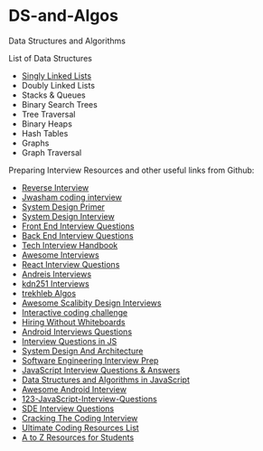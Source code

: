 # DS-and-Algos


Data Structures and Algorithms

List of Data Structures
* [Singly Linked Lists](https://github.com/osgood1024/DS-and-Algos/blob/master/Data_Structures/singly_linkedlists.js)
* Doubly Linked Lists
* Stacks & Queues
* Binary Search Trees
* Tree Traversal
* Binary Heaps
* Hash Tables 
* Graphs
* Graph Traversal




Preparing Interview Resources and other useful links from Github:

* [Reverse Interview](https://github.com/viraptor/reverse-interview)
* [Jwasham coding interview](https://github.com/jwasham/coding-interview-university)
* [System Design Primer](https://github.com/donnemartin/system-design-primer)
* [System Design Interview](https://github.com/checkcheckzz/system-design-interview)
* [Front End Interview Questions](https://github.com/h5bp/Front-end-Developer-Interview-Questions) 
* [Back End Interview Questions](https://github.com/arialdomartini/Back-End-Developer-Interview-Questions)
* [Tech Interview Handbook](https://yangshun.github.io/tech-interview-handbook/)
* [Awesome Interviews](https://github.com/MaximAbramchuck/awesome-interview-questions)
* [React Interview Questions](https://github.com/sudheerj/reactjs-interview-questions)
* [Andreis Interviews](https://github.com/andreis/interview)
* [kdn251 Interviews](https://github.com/kdn251/interviews)
* [trekhleb Algos](https://github.com/trekhleb/javascript-algorithms)
* [Awesome Scalibity Design Interviews](https://github.com/binhnguyennus/awesome-scalability)
* [Interactive coding challenge](https://github.com/donnemartin/interactive-coding-challenges)
* [Hiring Without Whiteboards](https://github.com/poteto/hiring-without-whiteboards)
* [Android Interviews Questions](https://github.com/MindorksOpenSource/android-interview-questions)
* [Interview Questions in JS](https://github.com/kennymkchan/interview-questions-in-javascript)
* [System Design And Architecture](https://github.com/puncsky/system-design-and-architecture)
* [Software Engineering Interview Prep](https://github.com/orrsella/soft-eng-interview-prep)
* [JavaScript Interview Questions & Answers](https://github.com/sudheerj/javascript-interview-questions)
* [Data Structures and Algorithms in JavaScript](https://github.com/amejiarosario/dsa.js-data-structures-algorithms-javascript)
* [Awesome Android Interview](https://github.com/JsonChao/Awesome-Android-Interview)
* [123-JavaScript-Interview-Questions](https://github.com/ganqqwerty/123-Essential-JavaScript-Interview-Questions)
* [SDE Interview Questions](https://github.com/rishabh115/SDE-Interview-Questions)
* [Cracking The Coding Interview](https://github.com/careercup/CtCI-6th-Edition)
* [Ultimate Coding Resources List](https://github.com/PizzaPokerGuy/ultimate-coding-resources)
* [A to Z Resources for Students](https://github.com/dipakkr/A-to-Z-Resources-for-Students#16-frontend-web-development)



 
